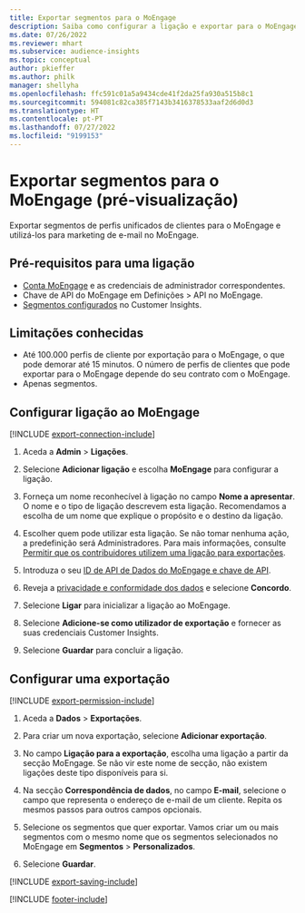 ```yaml
---
title: Exportar segmentos para o MoEngage
description: Saiba como configurar a ligação e exportar para o MoEngage.
ms.date: 07/26/2022
ms.reviewer: mhart
ms.subservice: audience-insights
ms.topic: conceptual
author: pkieffer
ms.author: philk
manager: shellyha
ms.openlocfilehash: ffc591c01a5a9434cde41f2da25fa930a515b8c1
ms.sourcegitcommit: 594081c82ca385f7143b3416378533aaf2d6d0d3
ms.translationtype: HT
ms.contentlocale: pt-PT
ms.lasthandoff: 07/27/2022
ms.locfileid: "9199153"
---
```

# <a name="export-segments-to-moengage-preview"></a>Exportar segmentos para o MoEngage (pré-visualização)

Exportar segmentos de perfis unificados de clientes para o MoEngage e utilizá-los para marketing de e-mail no MoEngage.

## <a name="prerequisites-for-a-connection"></a>Pré-requisitos para uma ligação

- [Conta MoEngage](https://www.moengage.com/) e as credenciais de administrador correspondentes.
- Chave de API do MoEngage em Definições > API no MoEngage.
- [Segmentos configurados](segments.md) no Customer Insights.

## <a name="known-limitations"></a>Limitações conhecidas

- Até 100.000 perfis de cliente por exportação para o MoEngage, o que pode demorar até 15 minutos. O número de perfis de clientes que pode exportar para o MoEngage depende do seu contrato com o MoEngage.
- Apenas segmentos.

## <a name="set-up-connection-to-moengage"></a>Configurar ligação ao MoEngage

[!INCLUDE [export-connection-include](includes/export-connection-admn.md)]

1. Aceda a **Admin** > **Ligações**.

1. Selecione **Adicionar ligação** e escolha **MoEngage** para configurar a ligação.

1. Forneça um nome reconhecível à ligação no campo **Nome a apresentar**. O nome e o tipo de ligação descrevem esta ligação. Recomendamos a escolha de um nome que explique o propósito e o destino da ligação.

1. Escolher quem pode utilizar esta ligação. Se não tomar nenhuma ação, a predefinição será Administradores. Para mais informações, consulte [Permitir que os contribuidores utilizem uma ligação para exportações](connections.md#allow-contributors-to-use-a-connection-for-exports).

1. Introduza o seu [ID de API de Dados do MoEngage e chave de API](https://developers.moengage.com/hc/articles/4404674776724-Overview#:~:text=Navigate%20to%20Settings%20%3E%20APIs%20%3E%20DATA,ID%20Password%20%2D%20DATA%20API%20KEY).

1. Reveja a [privacidade e conformidade dos dados](connections.md#data-privacy-and-compliance) e selecione **Concordo**.

1. Selecione **Ligar** para inicializar a ligação ao MoEngage.

1. Selecione **Adicione-se como utilizador de exportação** e fornecer as suas credenciais Customer Insights.

1. Selecione **Guardar** para concluir a ligação.

## <a name="configure-an-export"></a>Configurar uma exportação

[!INCLUDE [export-permission-include](includes/export-permission.md)]

1. Aceda a **Dados** > **Exportações**.

1. Para criar um nova exportação, selecione **Adicionar exportação**.

1. No campo **Ligação para a exportação**, escolha uma ligação a partir da secção MoEngage. Se não vir este nome de secção, não existem ligações deste tipo disponíveis para si.

1. Na secção **Correspondência de dados**, no campo **E-mail**, selecione o campo que representa o endereço de e-mail de um cliente. Repita os mesmos passos para outros campos opcionais.

1. Selecione os segmentos que quer exportar. Vamos criar um ou mais segmentos com o mesmo nome que os segmentos selecionados no MoEngage em **Segmentos** > **Personalizados**.

1. Selecione **Guardar**.

[!INCLUDE [export-saving-include](includes/export-saving.md)]

[!INCLUDE [footer-include](includes/footer-banner.md)]
